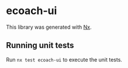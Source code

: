 # ecoach-ui

This library was generated with [Nx](https://nx.dev).


## Running unit tests

Run `nx test ecoach-ui` to execute the unit tests.

